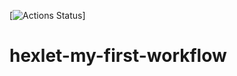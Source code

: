 [![Actions Status](https://github.com/bf-6/hexlet-my-first-workflow/hello-world.yml/badge.svg)]

# hexlet-my-first-workflow
